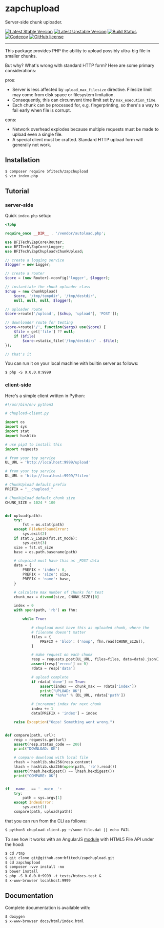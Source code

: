 
zapchupload
===========

Server-side chunk uploader.

[![Latest Stable Version](https://poser.pugx.org/bfitech/zapchupload/v/stable)](https://packagist.org/packages/bfitech/zapchupload)
[![Latest Unstable Version](https://poser.pugx.org/bfitech/zapchupload/v/unstable)](https://packagist.org/packages/bfitech/zapchupload)
[![Build Status](https://travis-ci.org/bfitech/zapchupload.svg?branch=master)](https://travis-ci.org/bfitech/zapchupload)
[![Codecov](https://codecov.io/gh/bfitech/zapchupload/branch/master/graph/badge.svg)](https://codecov.io/gh/bfitech/zapchupload)
[![GitHub license](https://img.shields.io/badge/license-MIT-blue.svg)](https://raw.githubusercontent.com/bfitech/zapchupload/master/LICENSE)

----

This package provides PHP the ability to upload possibly ultra-big file
in smaller chunks.

But why? What's wrong with standard HTTP form? Here are some primary
considerations:

pros:

- Server is less affected by `upload_max_filesize` directive. Filesize
  limit may come from disk space or filesystem limitation.
- Consequently, this can circumvent time limit set by
  `max_execution_time`.
- Each chunk can be processed for, e.g. fingerprinting, so there's a
  way to fail early when file is corrupt.

cons:

- Network overhead explodes because multiple requests must be made to
  upload even a single file.
- A special client must be crafted. Standard HTTP upload form will
  generally not work.


## Installation

```txt
$ composer require bfitech/zapchupload
$ vim index.php
```

## Tutorial

### server-side

Quick `index.php` setup:

```php
<?php

require_once __DIR__ . '/vendor/autoload.php';

use BFITech\ZapCore\Router;
use BFITech\ZapCore\Logger;
use BFITech\ZapChupload\ChunkUpload;

// create a logging service
$logger = new Logger;

// create a router
$core = (new Router)->config('logger', $logger);

// instantiate the chunk uploader class
$chup = new ChunkUpload(
    $core, '/tmp/tempdir', '/tmp/destdir',
    null, null, null, $logger);

// uploader route
$core->route('/upload', [$chup, 'upload'], 'POST']);

// downloader route for testing
$core->route('/', function($args) use($core) {
	$file = get['file'] ?? null;
	if ($file)
		$core->static_file('/tmp/destdir/' . $file);
});

// that's it
```

You can run it on your local machine with builtin server as follows:

```txt
$ php -S 0.0.0.0:9999
```

### client-side

Here's a simple client written in Python:

```py
#!/usr/bin/env python3

# chupload-client.py

import os
import sys
import stat
import hashlib

# use pip3 to install this
import requests

# from your toy service
UL_URL = 'http://localhost:9999/upload'

# from your toy service
DL_URL = 'http://localhost:9999/?file='

# ChunkUpload default prefix
PREFIX = "__chupload_"

# ChunkUpload default chunk size
CHUNK_SIZE = 1024 * 100


def upload(path):
    try:
        fst = os.stat(path)
    except FileNotFoundError:
        sys.exit(2)
    if stat.S_ISDIR(fst.st_mode):
        sys.exit(3)
    size = fst.st_size
    base = os.path.basename(path)

    # chupload must have this as _POST data
    data = {
        PREFIX + 'index': 0,
        PREFIX + 'size': size,
        PREFIX + 'name': base,
    }

    # calculate max number of chunks for test
    chunk_max = divmod(size, CHUNK_SIZE)[0]

    index = 0
    with open(path, 'rb') as fhn:

        while True:

            # chupload must have this as uploaded chunk, where the
            # filename doesn't matter
            files = {
                PREFIX + 'blob': ('noop', fhn.read(CHUNK_SIZE)),
            }

            # make request on each chunk
            resp = requests.post(UL_URL, files=files, data=data).json()
            assert(resp['errno'] == 0)
            rdata = resp['data']

            # upload complete
            if rdata['done'] == True:
                assert(index == chunk_max == rdata['index'])
                print("UPLOAD: OK")
                return "%s%s" % (DL_URL, rdata['path'])

            # increment index for next chunk
            index += 1
            data[PREFIX + 'index'] = index

    raise Exception("Oops! Something went wrong.")


def compare(path, url):
    resp = requests.get(url)
    assert(resp.status_code == 200)
    print("DOWNLOAD: OK")

    # compare download with local file
    rhash = hashlib.sha256(resp.content)
    lhash = hashlib.sha256(open(path, 'rb').read())
    assert(rhash.hexdigest() == lhash.hexdigest())
    print("COMPARE: OK")


if __name__ == '__main__':
    try:
        path = sys.argv[1]
    except IndexError:
        sys.exit(1)
    compare(path, upload(path))

```

that you can run from the CLI as follows:

```txt
$ python3 chupload-client.py ~/some-file.dat || echo FAIL
```

To see how it works with an AngularJS
[module](https://github.com/bfitech/angular-chupload) with
HTML5 File API under the hood:

```txt
$ cd /tmp
$ git clone git@github.com:bfitech/zapchupload.git
$ cd zapchupload
$ composer -vvv install -no
$ bower install
$ php -S 0.0.0.0:9999 -t tests/htdocs-test &
$ x-www-browser localhost:9999
```

## Documentation

Complete documentation is available with:

```txt
$ doxygen
$ x-www-browser docs/html/index.html
```

